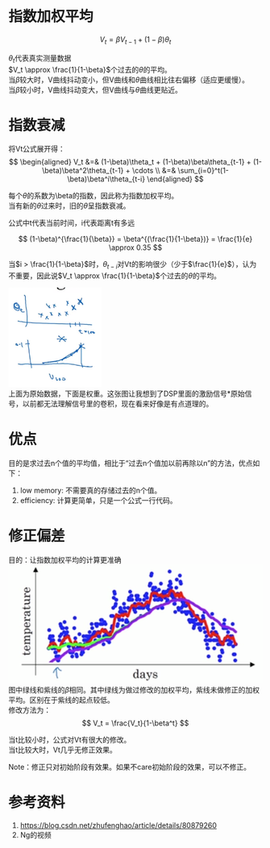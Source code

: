 # 指数加权平均

$$
V_t = \beta V_{t-1} + (1-\beta)\theta_t
$$

$\theta_t$代表真实测量数据  
$V_t \approx \frac{1}{1-\beta}$个过去的$\theta$的平均。  
当$\beta$较大时，V曲线抖动变小，但V曲线和$\theta$曲线相比往右偏移（适应更缓慢）。  
当$\beta$较小时，V曲线抖动变大，但V曲线与$\theta$曲线更贴近。  

# 指数衰减  

将Vt公式展开得：  
$$
\begin{aligned}
V_t &=& (1-\beta)\theta_t + (1-\beta)\beta\theta_{t-1} + (1-\beta)\beta^2\theta_{t-1} + \cdots \\
&=& \sum_{i=0}^t(1-\beta)\beta^i\theta_{t-i}
\end{aligned}
$$

每个$\theta$的系数为\beta的指数，因此称为指数加权平均。  
当有新的$\theta$过来时，旧的$\theta$呈指数衰减。  

公式中t代表当前时间，i代表距离t有多远  

$$
(1-\beta)^{\frac{1}{\beta}} = \beta^{(\frac{1}{1-\beta})} = \frac{1}{e} \approx 0.35
$$

当$i > \frac{1}{1-\beta}$时，$\theta_{t-i}$对Vt的影响很少（少于$\frac{1}{e}$），认为不重要，因此说$V_t \approx \frac{1}{1-\beta}$个过去的$\theta$的平均。

![](/assets/images/14.png)  
上面为原始数据，下面是权重。这张图让我想到了DSP里面的激励信号*原始信号，以前都无法理解信号里的卷积，现在看来好像是有点道理的。  

# 优点

目的是求过去n个值的平均值，相比于“过去n个值加以前再除以n”的方法，优点如下：  
1. low memory: 不需要真的存储过去的n个值。  
2. efficiency: 计算更简单，只是一个公式一行代码。  

# 修正偏差

目的：让指数加权平均的计算更准确  
![](/assets/images/13.png)  
图中绿线和紫线的$\beta$相同。其中绿线为做过修改的加权平均，紫线未做修正的加权平均。区别在于紫线的起点较低。  
修改方法为：
$$
V_t = \frac{V_t}{1-\beta^t}
$$  

当t比较小时，公式对Vt有很大的修改。  
当t比较大时，Vt几乎无修正效果。  

Note：修正只对初始阶段有效果。如果不care初始阶段的效果，可以不修正。  

# 参考资料  

1. https://blog.csdn.net/zhufenghao/article/details/80879260  
2. Ng的视频
